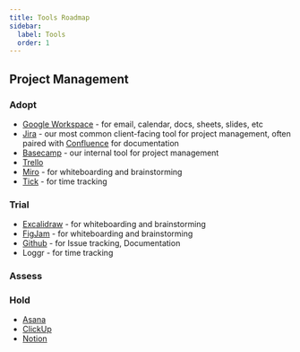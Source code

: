 ```yaml
---
title: Tools Roadmap
sidebar:
  label: Tools
  order: 1
---
```


## Project Management

### Adopt

- [Google Workspace](https://workspace.google.com/) - for email, calendar, docs, sheets, slides, etc
- [Jira](https://www.atlassian.com/software/jira) - our most common client-facing tool for project management, often paired with [Confluence](https://www.atlassian.com/software/confluence) for documentation
- [Basecamp](https://basecamp.com/) - our internal tool for project management
- [Trello](https://trello.com/)
- [Miro](https://miro.com/) - for whiteboarding and brainstorming
- [Tick](https://tickspot.com) - for time tracking

### Trial

- [Excalidraw](https://excalidraw.com/) - for whiteboarding and brainstorming
- [FigJam](https://www.figma.com/figjam/) - for whiteboarding and brainstorming
- [Github](https://gitbhu.com) - for Issue tracking, Documentation
- Loggr - for time tracking

### Assess

### Hold

- [Asana](https://asana.com/)
- [ClickUp](https://clickup.com/)
- [Notion](https://www.notion.so/)

